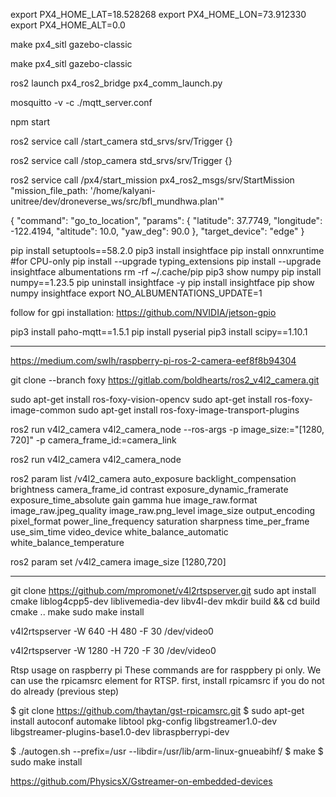 
<!-- ----------------------------------------------------
>>>>>>>>>>>>>>>>>>>>>>>>>>>>>>>>>>>>>>>> RUN COMMAND
---------------------------------------------------- -->

export PX4_HOME_LAT=18.528268
export PX4_HOME_LON=73.912330
export PX4_HOME_ALT=0.0

make px4_sitl gazebo-classic

make px4_sitl gazebo-classic

ros2 launch px4_ros2_bridge px4_comm_launch.py

mosquitto -v -c ./mqtt_server.conf

npm start

ros2 service call /start_camera std_srvs/srv/Trigger {}

ros2 service call /stop_camera std_srvs/srv/Trigger {}

ros2 service call /px4/start_mission px4_ros2_msgs/srv/StartMission "mission_file_path: '/home/kalyani-unitree/dev/droneverse_ws/src/bfl_mundhwa.plan'" 

{
  "command": "go_to_location",
  "params": {
    "latitude": 37.7749,
    "longitude": -122.4194,
    "altitude": 10.0,
    "yaw_deg": 90.0
  },
  "target_device": "edge"
}

<!-- ----------------------------------------------------
RUN COMMAND >>>>>>>>>>>>>>>>>>>>>>>>>>>>>>>>>>>>>>>>
---------------------------------------------------- -->














<!-- INSTALLATION -->

pip install setuptools==58.2.0
pip3 install insightface
pip install onnxruntime #for CPU-only
pip install --upgrade typing_extensions
pip install --upgrade insightface albumentations
rm -rf ~/.cache/pip
pip3 show numpy
pip install numpy==1.23.5
pip uninstall insightface -y
pip install insightface
pip show numpy insightface
export NO_ALBUMENTATIONS_UPDATE=1

follow for gpi installation: https://github.com/NVIDIA/jetson-gpio

pip3 install paho-mqtt==1.5.1
pip install pyserial
pip3 install scipy==1.10.1

<!-- INSTALLATION -->


----------------------------------------------------

https://medium.com/swlh/raspberry-pi-ros-2-camera-eef8f8b94304

git clone --branch foxy https://gitlab.com/boldhearts/ros2_v4l2_camera.git

sudo apt-get install ros-foxy-vision-opencv
sudo apt-get install ros-foxy-image-common 
sudo apt-get install ros-foxy-image-transport-plugins 

ros2 run v4l2_camera v4l2_camera_node --ros-args -p image_size:="[1280, 720]" -p camera_frame_id:=camera_link

ros2 run v4l2_camera v4l2_camera_node

ros2 param list /v4l2_camera
  auto_exposure
  backlight_compensation
  brightness
  camera_frame_id
  contrast
  exposure_dynamic_framerate
  exposure_time_absolute
  gain
  gamma
  hue
  image_raw.format
  image_raw.jpeg_quality
  image_raw.png_level
  image_size
  output_encoding
  pixel_format
  power_line_frequency
  saturation
  sharpness
  time_per_frame
  use_sim_time
  video_device
  white_balance_automatic
  white_balance_temperature


ros2 param set /v4l2_camera image_size [1280,720]

-------------------------------------------------

git clone https://github.com/mpromonet/v4l2rtspserver.git
sudo apt install cmake liblog4cpp5-dev liblivemedia-dev libv4l-dev
mkdir build && cd build
cmake ..
make
sudo make install

v4l2rtspserver -W 640 -H 480 -F 30 /dev/video0

v4l2rtspserver -W 1280 -H 720 -F 30 /dev/video0

Rtsp usage on raspberry pi
These commands are for rasppbery pi only. We can use the rpicamsrc element for RTSP. first, install rpicamsrc if you do not do already (previous step)

$ git clone https://github.com/thaytan/gst-rpicamsrc.git
$ sudo apt-get install autoconf automake libtool pkg-config libgstreamer1.0-dev libgstreamer-plugins-base1.0-dev libraspberrypi-dev 

$ ./autogen.sh --prefix=/usr --libdir=/usr/lib/arm-linux-gnueabihf/
$ make
$ sudo make install

https://github.com/PhysicsX/Gstreamer-on-embedded-devices
